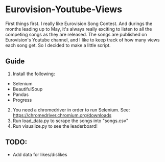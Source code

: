 # Eurovision-Youtube-Views
First things first. I really like Eurovision Song Contest. And durings the months leading up to May, it's always really exciting to listen to all the competing songs as they are released. The songs are published on Eurovision's Youtube channel, and I like to keep track of how many views each song get. So I decided to make a little script.

## Guide
1. Install the following:
- Selenium
- BeautifulSoup
- Pandas
- Progress
2. You need a chromedriver in order to run Selenium. See: https://chromedriver.chromium.org/downloads
3. Run load_data.py to scrape the songs into "songs.csv"
4. Run visualize.py to see the leaderboard!

## TODO:
- Add data for likes/dislikes
